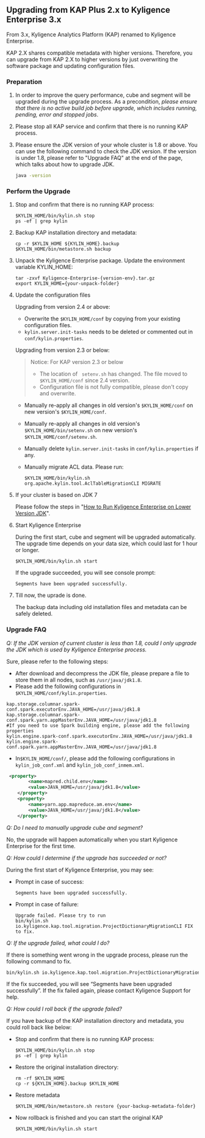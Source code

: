 ## Upgrading from KAP Plus 2.x to Kyligence Enterprise 3.x ##

From 3.x, Kyligence Analytics Platform (KAP) renamed to Kyligence Enterprise.

KAP 2.X shares compatible metadata with higher versions. Therefore, you can upgrade from KAP  2.X to higher versions by just overwriting the software package and updating configuration files.

### Preparation

1. In order to improve the query performance, cube and segment will be upgraded during the upgrade process. As a precondition, *please ensure that there is no active build job before upgrade, which includes running, pending, error and stopped jobs*.

2. Please stop all KAP service and confirm that there is no running KAP process.

3. Please ensure the JDK version of your whole cluster is 1.8 or above. You can use the following command to check the JDK version. If the version is under 1.8, please refer to "Upgrade FAQ" at the end of the page, which talks about how to upgrade JDK.

   ```bash
   java -version
   ```

### Perform the Upgrade

1. Stop and confirm that there is no running KAP process:

   ```shell
   $KYLIN_HOME/bin/kylin.sh stop
   ps -ef | grep kylin
   ```

2. Backup KAP installation directory and metadata:

   ```shell
   cp -r $KYLIN_HOME ${KYLIN_HOME}.backup
   $KYLIN_HOME/bin/metastore.sh backup
   ```

3. Unpack the Kyligence Enterprise package. Update the environment variable KYLIN_HOME: 

   ```shell
   tar -zxvf Kyligence-Enterprise-{version-env}.tar.gz
   export KYLIN_HOME={your-unpack-folder}
   ```

4. Update the configuration files

   Upgrading from version 2.4 or above: 

   * Overwrite the `$KYLIN_HOME/conf` by copying from your existing configuration files.
   * `kylin.server.init-tasks` needs to be deleted or commented out in `conf/kylin.properties`.

   Upgrading from version 2.3 or below:

   > Notice: For KAP version 2.3 or below
   >
   > * The location of ` setenv.sh` has changed. The file moved to `$KYLIN_HOME/conf` since 2.4 version.
   > * Configuration file is not fully compatible, please don't copy and overwrite. 

   * Manually re-apply all changes in old version's `$KYLIN_HOME/conf` on new version's `$KYLIN_HOME/conf`.

   * Manually re-apply all changes in old version's `$KYLIN_HOME/bin/setenv.sh` on new version's `$KYLIN_HOME/conf/setenv.sh`. 

   * Manually delete `kylin.server.init-tasks` in `conf/kylin.properties` if any.

   * Manually migrate ACL data. Please run: 

     ```shell
     $KYLIN_HOME/bin/kylin.sh org.apache.kylin.tool.AclTableMigrationCLI MIGRATE
     ```

5. If your cluster is based on JDK 7

   Please follow the steps in "[How to Run Kyligence Enterprise on Lower Version JDK](../install/about_low_version_jdk.en.md)".

6. Start Kyligence Enterprise

   During the first start, cube and segment will be upgraded automatically. The upgrade time depends on your data size, which could last for 1 hour or longer.

   ```shell
   $KYLIN_HOME/bin/kylin.sh start
   ```

   If the upgrade succeeded, you will see console prompt:

   ```
   Segments have been upgraded successfully.
   ```

7. Till now, the uprade is done.

   The backup data including old installation files and metadata can be safely deleted. 

### Upgrade FAQ

*Q: If the JDK version of current cluster is less than 1.8, could I only upgrade the JDK which is used by Kyligence Enterprise process.*

Sure, please refer to the following steps:

* After download and decompress the JDK file, please prepare a file to store them in all nodes, such as `/usr/java/jdk1.8`. 
* Please add the following configurations in `$KYLIN_HOME/conf/kylin.properties`.

```properties
kap.storage.columnar.spark-conf.spark.executorEnv.JAVA_HOME=/usr/java/jdk1.8
kap.storage.columnar.spark-conf.spark.yarn.appMasterEnv.JAVA_HOME=/usr/java/jdk1.8
#If you need to use Spark building engine, please add the following properties
kylin.engine.spark-conf.spark.executorEnv.JAVA_HOME=/usr/java/jdk1.8
kylin.engine.spark-conf.spark.yarn.appMasterEnv.JAVA_HOME=/usr/java/jdk1.8
```

* In`$KYLIN_HOME/conf/`, please add the following configurations in `kylin_job_conf.xml` and `kylin_job_conf_inmem.xml`.

```xml
 <property>
        <name>mapred.child.env</name>
        <value>JAVA_HOME=/usr/java/jdk1.8</value>
    </property>
    <property>
        <name>yarn.app.mapreduce.am.env</name>
        <value>JAVA_HOME=/usr/java/jdk1.8</value>
    </property>
```
*Q: Do I need to manually upgrade cube and segment?*

No, the upgrade will happen automatically when you start Kyligence Enterprise for the first time.

*Q: How could I determine if the upgrade has succeeded or not?*

During the first start of Kyligence Enterprise, you may see:

* Prompt in case of success:

  ```
  Segments have been upgraded successfully.
  ```

* Prompt in case of failure:

  ```
  Upgrade failed. Please try to run
  bin/kylin.sh io.kyligence.kap.tool.migration.ProjectDictionaryMigrationCLI FIX
  to fix.
  ```

*Q: If the upgrade failed, what could I do?*

If there is something went wrong in the upgrade process, please run the following command to fix.

```bash
bin/kylin.sh io.kyligence.kap.tool.migration.ProjectDictionaryMigrationCLI FIX
```

If the fix succeeded, you will see “Segments have been upgraded successfully”. If the fix failed again, please contact Kyligence Support for help.

*Q: How could I roll back if the upgrade failed?*

If you have backup of the KAP installation directory and metadata, you could roll back like below:

- Stop and confirm that there is no running KAP process:

  ```shell
  $KYLIN_HOME/bin/kylin.sh stop
  ps -ef | grep kylin
  ```

- Restore the original installation directory:

  ```shell
  rm -rf $KYLIN_HOME
  cp -r ${KYLIN_HOME}.backup $KYLIN_HOME
  ```

- Restore metadata

  ```shell
  $KYLIN_HOME/bin/metastore.sh restore {your-backup-metadata-folder}
  ```

- Now rollback is finished and you can start the original KAP

  ```shell
  $KYLIN_HOME/bin/kylin.sh start
  ```

  
